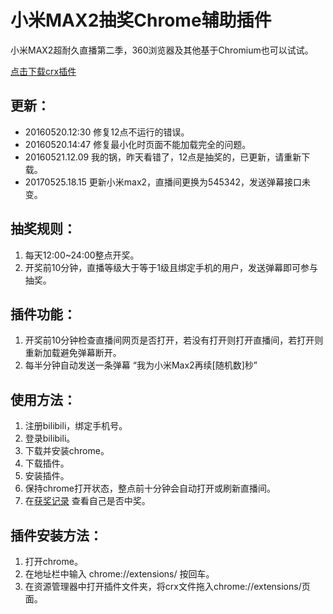 小米MAX2抽奖Chrome辅助插件
=====================
小米MAX2超耐久直播第二季，360浏览器及其他基于Chromium也可以试试。

[点击下载crx插件](https://github.com/yingxuanxuan/bilibili_mimax/blob/master/bilibili_mimax.crx?raw=true)

更新：
---------------------
* 20160520.12:30 修复12点不运行的错误。
* 20160520.14:47 修复最小化时页面不能加载完全的问题。
* 20160521.12.09 我的锅，昨天看错了，12点是抽奖的，已更新，请重新下载。
* 20170525.18.15 更新小米max2，直播间更换为545342，发送弹幕接口未变。

抽奖规则：
---------------------
1. 每天12:00~24:00整点开奖。
2. 开奖前10分钟，直播等级大于等于1级且绑定手机的用户，发送弹幕即可参与抽奖。

插件功能：
---------------------
1. 开奖前10分钟检查直播间网页是否打开，若没有打开则打开直播间，若打开则重新加载避免弹幕断开。
2. 每半分钟自动发送一条弹幕 “我为小米Max2再续[随机数]秒”

使用方法：
---------------------
1. 注册bilibili，绑定手机号。
2. 登录bilibili。
3. 下载并安装chrome。
4. 下载插件。
5. 安装插件。
6. 保持chrome打开状态，整点前十分钟会自动打开或刷新直播间。
7. 在[获奖记录](http://www.bilibili.com/blackboard/activity-mimax2new.html) 查看自己是否中奖。

插件安装方法：
---------------------
1. 打开chrome。
2. 在地址栏中输入 chrome://extensions/ 按回车。
3. 在资源管理器中打开插件文件夹，将crx文件拖入chrome://extensions/页面。
